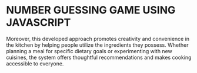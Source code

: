 
# NUMBER GUESSING GAME USING JAVASCRIPT

Moreover, this developed approach promotes creativity and convenience in the kitchen by helping people utilize the ingredients they possess. Whether planning a meal for specific dietary goals or experimenting with new cuisines, the system offers thoughtful recommendations and makes cooking accessible to everyone.

